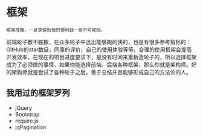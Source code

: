 # 框架
    框架成瘾，一旦享受到他的便利就一发不可收拾。

前端轮子数不胜数，在众多轮子中选出能够跑的快的，也是有很多参考指标的：
GitHub的star数目，同事的评价，自己的使用体验等等。合理的使用框架会提高开发效率，在现在的项目进度要求下，是没有时间来重新造轮子的，所以选择框架成为了必须做的事情，如果你能选择前端、后端各种框架，那么你就是架构师。好的架构师就是尝试了各种轮子之后，善于总结并且能够形成自己的方法论的人。

## 我用过的框架罗列
- jQuery
- Bootstrap
- require.js
- jqPagination
